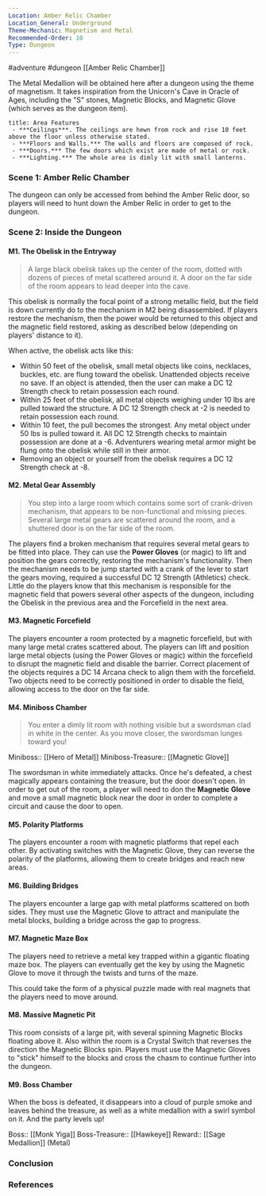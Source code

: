 ```yaml
---
Location: Amber Relic Chamber
Location_General: Underground
Theme-Mechanic: Magnetism and Metal
Recommended-Order: 10
Type: Dungeon
---
```


#adventure #dungeon [[Amber Relic Chamber]]

The Metal Medallion will be obtained here after a dungeon using the theme of magnetism. It takes inspiration from the Unicorn's Cave in Oracle of Ages, including the "S" stones, Magnetic Blocks, and Magnetic Glove (which serves as the dungeon item).

```ad-info
title: Area Features
 - ***Ceilings***. The ceilings are hewn from rock and rise 10 feet above the floor unless otherwise stated.
 - ***Floors and Walls.*** The walls and floors are composed of rock.
 - ***Doors.*** The few doors which exist are made of metal or rock.
 - ***Lighting.*** The whole area is dimly lit with small lanterns.
```

### Scene 1: Amber Relic Chamber

The dungeon can only be accessed from behind the Amber Relic door, so players will need to hunt down the Amber Relic in order to get to the dungeon.

### Scene 2: Inside the Dungeon

#### M1. The Obelisk in the Entryway

>A large black obelisk takes up the center of the room, dotted with dozens of pieces of metal scattered around it. A door on the far side of the room appears to lead deeper into the cave.

This obelisk is normally the focal point of a strong metallic field, but the field is down currently do to the mechanism in M2 being disassembled. If players restore the mechanism, then the power would be returned to this object and the magnetic field restored, asking as described below (depending on players' distance to it).

When active, the obelisk acts like this:
* Within 50 feet of the obelisk, small metal objects like coins, necklaces, buckles, etc. are flung toward the obelisk. Unattended objects receive no save. If an object is attended, then the user can make a DC 12 Strength check to retain possession each round.
* Within 25 feet of the obelisk, all metal objects weighing under 10 lbs are pulled toward the structure. A DC 12 Strength check at -2 is needed to retain possession each round.
* Within 10 feet, the pull becomes the strongest. Any metal object under 50 lbs is pulled toward it. All DC 12 Strength checks to maintain possession are done at a -6. Adventurers wearing metal armor might be flung onto the obelisk while still in their armor.
* Removing an object or yourself from the obelisk requires a DC 12 Strength check at -8.

#### M2. Metal Gear Assembly

>You step into a large room which contains some sort of crank-driven mechanism, that appears to be non-functional and missing pieces. Several large metal gears are scattered around the room, and a shuttered door is on the far side of the room.

The players find a broken mechanism that requires several metal gears to be fitted into place. They can use the **Power Gloves** (or magic) to lift and position the gears correctly, restoring the mechanism's functionality. Then the mechanism needs to be jump started with a crank of the lever to start the gears moving, required a successful DC 12 Strength (Athletics) check. Little do the players know that this mechanism is responsible for the magnetic field that powers several other aspects of the dungeon, including the Obelisk in the previous area and the Forcefield in the next area.

#### M3. Magnetic Forcefield

The players encounter a room protected by a magnetic forcefield, but with many large metal crates scattered about. The players can lift and position large metal objects (using the Power Gloves or magic) within the forcefield to disrupt the magnetic field and disable the barrier. Correct placement of the objects requires a DC 14 Arcana check to align them with the forcefield. Two objects need to be correctly positioned in order to disable the field, allowing access to the door on the far side.

#### M4. Miniboss Chamber

>You enter a dimly lit room with nothing visible but a swordsman clad in white in the center. As you move closer, the swordsman lunges toward you!

Miniboss:: [[Hero of Metal]]
Miniboss-Treasure:: [[Magnetic Glove]]

The swordsman in white immediately attacks. Once he's defeated, a chest magically appears containing the treasure, but the door doesn't open. In order to get out of the room, a player will need to don the **Magnetic Glove** and move a small magnetic block near the door in order to complete a circuit and cause the door to open.

#### M5. Polarity Platforms

The players encounter a room with magnetic platforms that repel each other. By activating switches with the Magnetic Glove, they can reverse the polarity of the platforms, allowing them to create bridges and reach new areas.

#### M6. Building Bridges

The players encounter a large gap with metal platforms scattered on both sides. They must use the Magnetic Glove to attract and manipulate the metal blocks, building a bridge across the gap to progress.

#### M7. Magnetic Maze Box

The players need to retrieve a metal key trapped within a gigantic floating maze box. The players can eventually get the key by using the Magnetic Glove to move it through the twists and turns of the maze.

This could take the form of a physical puzzle made with real magnets that the players need to move around.

#### M8. Massive Magnetic Pit

This room consists of a large pit, with several spinning Magnetic Blocks floating above it. Also within the room is a Crystal Switch that reverses the direction the Magnetic Blocks spin. Players must use the Magnetic Gloves to "stick" himself to the blocks and cross the chasm to continue further into the dungeon.

#### M9. Boss Chamber

When the boss is defeated, it disappears into a cloud of purple smoke and leaves behind the treasure, as well as a white medallion with a swirl symbol on it. And the party levels up!

Boss:: [[Monk Yiga]]
Boss-Treasure:: [[Hawkeye]]
Reward:: [[Sage Medallion]] (Metal)

### Conclusion


### References
